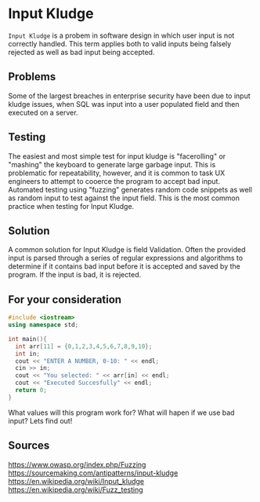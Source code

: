 # Input Kludge

`Input Kludge` is a probem in software design in which user input is not correctly handled. This term applies both to valid inputs being falsely rejected as well as bad input being accepted.

## Problems

Some of the largest breaches in enterprise security have been due to input kludge issues, when SQL was input into a user populated field and then executed on a server.

## Testing

The easiest and most simple test for input kludge is "facerolling" or "mashing" the keyboard to generate large garbage input. This is problematic for repeatability, however, and it is common to task UX engineers to attempt to cooerce the program to accept bad input. Automated testing using "fuzzing" generates random code snippets as well as random input to test against the input field. This is the most common practice when testing for Input Kludge.

## Solution

A common solution for Input Kludge is field Validation. Often the provided input is parsed through a series of regular expressions and algorithms to determine if it contains bad input before it is accepted and saved by the program. If the input is bad, it is rejected.

## For your consideration

```c++
#include <iostream>
using namespace std;

int main(){
  int arr[11] = {0,1,2,3,4,5,6,7,8,9,10};
  int in;
  cout << "ENTER A NUMBER, 0-10: " << endl;
  cin >> in;
  cout << "You selected: " << arr[in] << endl;
  cout << "Executed Succesfully" << endl;
  return 0;
}
```
What values will this program work for? What will hapen if we use bad input? Lets find out!

## Sources
https://www.owasp.org/index.php/Fuzzing
https://sourcemaking.com/antipatterns/input-kludge
https://en.wikipedia.org/wiki/Input_kludge
https://en.wikipedia.org/wiki/Fuzz_testing
